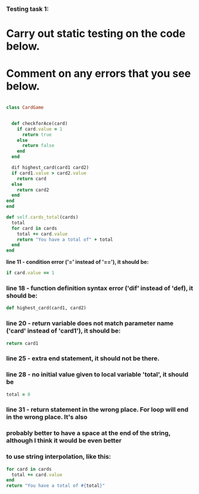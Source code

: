 ### Testing task 1:

# Carry out static testing on the code below.
# Comment on any errors that you see below.
```ruby

class CardGame


  def checkforAce(card)
    if card.value = 1
      return true
    else
      return false
    end
  end

  dif highest_card(card1 card2)
  if card1.value > card2.value
    return card
  else
    return card2
  end
end
end

def self.cards_total(cards)
  total
  for card in cards
    total += card.value
    return "You have a total of" + total
  end
end
```

**line 11 - condition error ('=' instead of '=='), it should be:**
```ruby
if card.value == 1
```
### line 18 - function definition syntax error ('dif' instead of 'def), it should be:
```ruby
def highest_card(card1, card2)
```
### line 20 - return variable does not match parameter name ('card' instead of 'card1'), it should be:
```ruby
return card1
```
### line 25 - extra end statement, it should not be there.

### line 28 - no initial value given to local variable 'total', it should be
```ruby
total = 0
```
### line 31 - return statement in the wrong place. For loop will end in the wrong place. It's also
### probably better to have a space at the end of the string, although I think it would be even better
### to use string interpolation, like this:
```ruby
for card in cards
  total += card.value
end
return "You have a total of #{total}"
```

